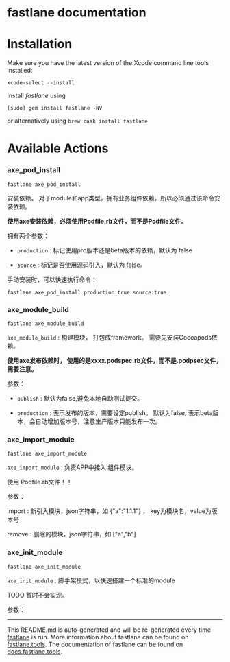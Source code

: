 fastlane documentation
================
# Installation

Make sure you have the latest version of the Xcode command line tools installed:

```
xcode-select --install
```

Install _fastlane_ using
```
[sudo] gem install fastlane -NV
```
or alternatively using `brew cask install fastlane`

# Available Actions
### axe_pod_install
```
fastlane axe_pod_install
```
安装依赖。 对于module和app类型，拥有业务组件依赖，所以必须通过该命令安装依赖。

**使用axe安装依赖，必须使用Podfile.rb文件，而不是Podfile文件。**

拥有两个参数：

* `production` : 标记使用prd版本还是beta版本的依赖，默认为 false

* `source` : 标记是否使用源码引入，默认为 false。



手动安装时，可以快速执行命令： 

```
fastlane axe_pod_install production:true source:true
```
### axe_module_build
```
fastlane axe_module_build
```
`axe_module_build` : 构建模块， 打包成framework。 需要先安装Cocoapods依赖。

**使用axe发布依赖时， 使用的是xxxx.podspec.rb文件，而不是.podpsec文件，需要注意。**

参数：

* `publish` : 默认为false,避免本地自动测试提交。

* `production` : 表示发布的版本，需要设定publish。 默认为false, 表示beta版本，会自动增加版本号，注意生产版本只能发布一次。


### axe_import_module
```
fastlane axe_import_module
```
`axe_import_module` : 负责APP中接入 组件模块。

使用 Podfile.rb文件！！ 

参数：

import : 新引入模块，json字符串，如 {"a":"1.1.1"} ， key为模块名，value为版本号

remove : 删除的模块，json字符串，如 ["a","b"] 
### axe_init_module
```
fastlane axe_init_module
```
`axe_init_module` : 脚手架模式，以快速搭建一个标准的module

TODO 暂时不会实现。

参数：



----

This README.md is auto-generated and will be re-generated every time [fastlane](https://fastlane.tools) is run.
More information about fastlane can be found on [fastlane.tools](https://fastlane.tools).
The documentation of fastlane can be found on [docs.fastlane.tools](https://docs.fastlane.tools).
